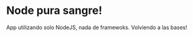 Node pura sangre! 
========

App utilizando solo NodeJS, nada de framewoks. Volviendo a las bases!


